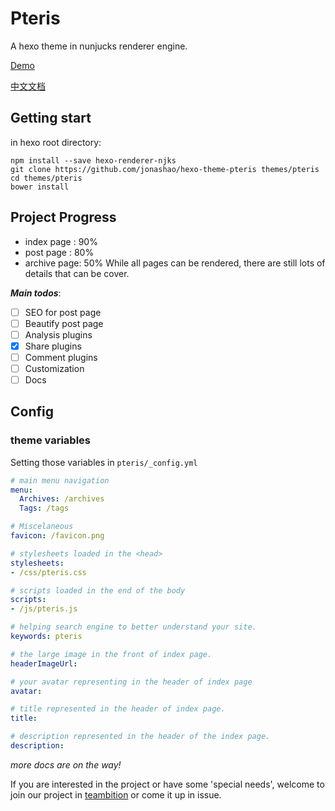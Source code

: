 # Pteris
A hexo theme in nunjucks renderer engine.

[Demo](http://www.junnanhao.com)

[中文文档](README.zh.md)

## Getting start
in hexo root directory:

```
npm install --save hexo-renderer-njks
git clone https://github.com/jonashao/hexo-theme-pteris themes/pteris
cd themes/pteris
bower install
```
## Project Progress
* index page : 90%
* post page : 80%
* archive page: 50%
  While all pages can be rendered, there are still lots of details that can be cover.

***Main todos***:
- [ ] SEO for post page
- [ ] Beautify post page
- [ ] Analysis plugins
- [x] Share plugins
- [ ] Comment plugins
- [ ] Customization 
- [ ] Docs
## Config
### theme variables
Setting those variables in `pteris/_config.yml`

``` yml
# main menu navigation
menu:
  Archives: /archives
  Tags: /tags

# Miscelaneous
favicon: /favicon.png

# stylesheets loaded in the <head>
stylesheets:
- /css/pteris.css

# scripts loaded in the end of the body
scripts:
- /js/pteris.js

# helping search engine to better understand your site.
keywords: pteris

# the large image in the front of index page.
headerImageUrl:

# your avatar representing in the header of index page
avatar:

# title represented in the header of index page.
title:

# description represented in the header of the index page.
description:

```
*more docs are on the way!*

If you are interested in the project or have some 'special needs',
welcome to join our project in
[teambition](https://www.teambition.com/project/585497e096c7dce53871e4be/)
 or come it up in issue.